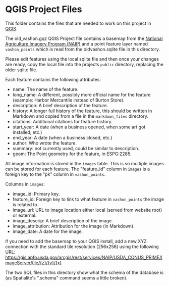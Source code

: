 # QGIS Project Files

This folder contains the files that are needed to work on this project in [QGIS](https://www.qgis.org/en/site/).

The old_vashon.gqz QGIS Project file contains a basemap from the [National Agriculture Imagery Program (NAIP)](https://naip-usdaonline.hub.arcgis.com/) and a point feature layer named `vashon_points` which is read from the oldvashon.sqlite file in this directory.

Please edit features using the local sqlite file and then once your changes are ready, copy the local file into the projects `public` directory, replacing the older sqlite file.

Each feature contains the following attributes:

- name: The name of the feature.
- long_name: A different, possibly more official name for the feature (example: Harbor Mercantile instead of Burton Store).
- description: A brief description of the feature.
- history: A longer full history of the feature, this should be written in Markdown and copied from a file in the `markdown_files` directory.
- citations: Additional citations for feature history.
- start_year: A date (when a business opened, when some art got installed, etc.)
- end_year: A date (when a business closed, etc.)
- author: Who wrote the feature.
- summary: not currently used, could be similar to description.
- geom: The Point geometry for the feature, in ESPG:2285.

All image information is stored in the `images` table. This is so multiple images can be stored for each feature.
The "feature_id" column in `images` is a foreign key to the "pk" column in `vashon_points`.

Columns in `images`:

- image_id: Primary key.
- feature_id: Foreign key to link to what feature in `vashon_points` the image is related to.
- image_url: URL to image location either local (served from website root) or external.
- image_descrip: A brief description of the image.
- image_attribution: Attribution for the image (in Markdown).
- image_date: A date for the image.

If you need to add the basemap to your QGIS install, add a new XYZ connection with the standard tile resolution (256x256) using the following URL: https://gis.apfo.usda.gov/arcgis/rest/services/NAIP/USDA_CONUS_PRIME/ImageServer/tile/{z}/{y}/{x}

The two SQL files in this directory show what the schema of the database is (as Spatialite's ".schema" command seems a little broken).
